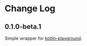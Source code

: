 # Change Log

## 0.1.0-beta.1

Simple wrapper for [kotlin-playground](https://github.com/JetBrains/kotlin-playground).
